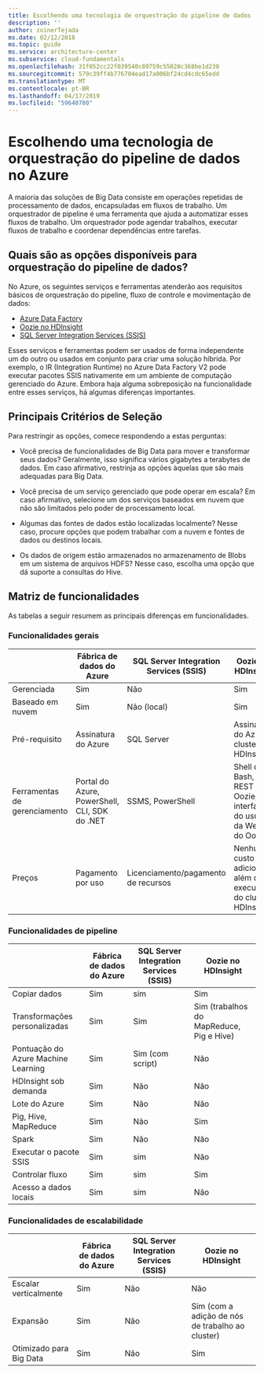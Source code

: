 ```yaml
---
title: Escolhendo uma tecnologia de orquestração do pipeline de dados
description: ''
author: zoinerTejada
ms.date: 02/12/2018
ms.topic: guide
ms.service: architecture-center
ms.subservice: cloud-fundamentals
ms.openlocfilehash: 31f052cc22f039540c89759c55028c368be1d238
ms.sourcegitcommit: 579c39ff4b776704ead17a006bf24cd4cdc65edd
ms.translationtype: MT
ms.contentlocale: pt-BR
ms.lasthandoff: 04/17/2019
ms.locfileid: "59640780"
---
```

# <a name="choosing-a-data-pipeline-orchestration-technology-in-azure"></a>Escolhendo uma tecnologia de orquestração do pipeline de dados no Azure

A maioria das soluções de Big Data consiste em operações repetidas de processamento de dados, encapsuladas em fluxos de trabalho. Um orquestrador de pipeline é uma ferramenta que ajuda a automatizar esses fluxos de trabalho. Um orquestrador pode agendar trabalhos, executar fluxos de trabalho e coordenar dependências entre tarefas.

## <a name="what-are-your-options-for-data-pipeline-orchestration"></a>Quais são as opções disponíveis para orquestração do pipeline de dados?

No Azure, os seguintes serviços e ferramentas atenderão aos requisitos básicos de orquestração do pipeline, fluxo de controle e movimentação de dados:

- [Azure Data Factory](/azure/data-factory/)
- [Oozie no HDInsight](/azure/hdinsight/hdinsight-use-oozie-linux-mac)
- [SQL Server Integration Services (SSIS)](/sql/integration-services/sql-server-integration-services)

Esses serviços e ferramentas podem ser usados de forma independente um do outro ou usados em conjunto para criar uma solução híbrida. Por exemplo, o IR (Integration Runtime) no Azure Data Factory V2 pode executar pacotes SSIS nativamente em um ambiente de computação gerenciado do Azure. Embora haja alguma sobreposição na funcionalidade entre esses serviços, há algumas diferenças importantes.

## <a name="key-selection-criteria"></a>Principais Critérios de Seleção

Para restringir as opções, comece respondendo a estas perguntas:

- Você precisa de funcionalidades de Big Data para mover e transformar seus dados? Geralmente, isso significa vários gigabytes a terabytes de dados. Em caso afirmativo, restrinja as opções àquelas que são mais adequadas para Big Data.

- Você precisa de um serviço gerenciado que pode operar em escala? Em caso afirmativo, selecione um dos serviços baseados em nuvem que não são limitados pelo poder de processamento local.

- Algumas das fontes de dados estão localizadas localmente? Nesse caso, procure opções que podem trabalhar com a nuvem e fontes de dados ou destinos locais.

- Os dados de origem estão armazenados no armazenamento de Blobs em um sistema de arquivos HDFS? Nesse caso, escolha uma opção que dá suporte a consultas do Hive.

## <a name="capability-matrix"></a>Matriz de funcionalidades

As tabelas a seguir resumem as principais diferenças em funcionalidades.

### <a name="general-capabilities"></a>Funcionalidades gerais

| | Fábrica de dados do Azure | SQL Server Integration Services (SSIS) | Oozie no HDInsight
| --- | --- | --- | --- |
| Gerenciada | Sim | Não  | Sim |
| Baseado em nuvem | Sim | Não (local) | Sim |
| Pré-requisito | Assinatura do Azure | SQL Server  | Assinatura do Azure, cluster HDInsight |
| Ferramentas de gerenciamento | Portal do Azure, PowerShell, CLI, SDK do .NET | SSMS, PowerShell | Shell do Bash, API REST do Oozie, interface do usuário da Web do Oozie |
| Preços | Pagamento por uso | Licenciamento/pagamento de recursos | Nenhum custo adicional além da execução do cluster HDInsight |

### <a name="pipeline-capabilities"></a>Funcionalidades de pipeline

| | Fábrica de dados do Azure | SQL Server Integration Services (SSIS) | Oozie no HDInsight
| --- | --- | --- | --- |
| Copiar dados | Sim | sim | Sim |
| Transformações personalizadas | Sim | Sim | Sim (trabalhos do MapReduce, Pig e Hive) |
| Pontuação do Azure Machine Learning | Sim | Sim (com script) | Não  |
| HDInsight sob demanda | Sim | Não | Não  |
| Lote do Azure | Sim | Não | Não  |
| Pig, Hive, MapReduce | Sim | Não  | Sim |
| Spark | Sim | Não | Não  |
| Executar o pacote SSIS | Sim | sim | Não  |
| Controlar fluxo | Sim | sim | Sim |
| Acesso a dados locais | Sim | sim | Não  |

### <a name="scalability-capabilities"></a>Funcionalidades de escalabilidade

| | Fábrica de dados do Azure | SQL Server Integration Services (SSIS) | Oozie no HDInsight
| --- | --- | --- | --- |
| Escalar verticalmente | Sim | Não | Não  |
| Expansão | Sim | Não  | Sim (com a adição de nós de trabalho ao cluster) |
| Otimizado para Big Data | Sim | Não  | Sim |
